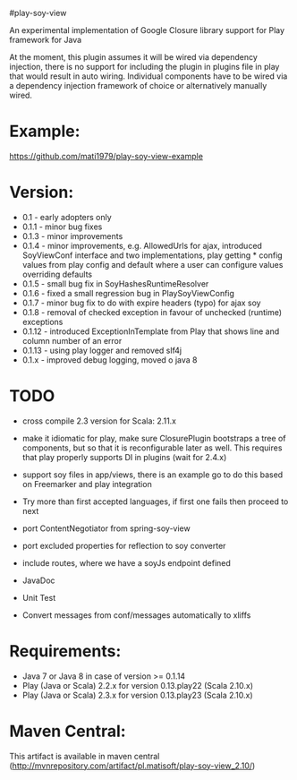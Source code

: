 #play-soy-view

An experimental implementation of Google Closure library support for Play framework for Java

At the moment, this plugin assumes it will be wired via dependency injection, there is no support for including the plugin in plugins file in play that would result in auto wiring.
Individual components have to be wired via a dependency injection framework of choice or alternatively manually wired.

# Example:
https://github.com/mati1979/play-soy-view-example

# Version:
- 0.1 - early adopters only
- 0.1.1 - minor bug fixes
- 0.1.3 - minor improvements
- 0.1.4 - minor improvements, e.g. AllowedUrls for ajax, introduced SoyViewConf interface and two implementations, play getting * config values from play config and default where a user can configure values overriding defaults
- 0.1.5 - small bug fix in SoyHashesRuntimeResolver
- 0.1.6 - fixed a small regression bug in PlaySoyViewConfig
- 0.1.7 - minor bug fix to do with expire headers (typo) for ajax soy
- 0.1.8 - removal of checked exception in favour of unchecked (runtime) exceptions
- 0.1.12 - introduced ExceptionInTemplate from Play that shows line and column number of an error
- 0.1.13 - using play logger and removed slf4j
- 0.1.x  - improved debug logging, moved o java 8

# TODO
- cross compile 2.3 version for Scala: 2.11.x

- make it idiomatic for play, make sure ClosurePlugin bootstraps a tree of components, but so that it is reconfigurable later as well. This requires that play properly supports DI in plugins (wait for 2.4.x)

- support soy files in app/views, there is an example go to do this based on Freemarker and play integration

- Try more than first accepted languages, if first one fails then proceed to next

- port ContentNegotiator from spring-soy-view

- port excluded properties for reflection to soy converter

- include routes, where we have a soyJs endpoint defined

- JavaDoc

- Unit Test

- Convert messages from conf/messages automatically to xliffs

# Requirements:
- Java 7 or Java 8 in case of version >= 0.1.14
- Play (Java or Scala) 2.2.x for version 0.13.play22 (Scala 2.10.x)
- Play (Java or Scala) 2.3.x for version 0.13.play23 (Scala 2.10.x)

# Maven Central:
This artifact is available in maven central (http://mvnrepository.com/artifact/pl.matisoft/play-soy-view_2.10/)
